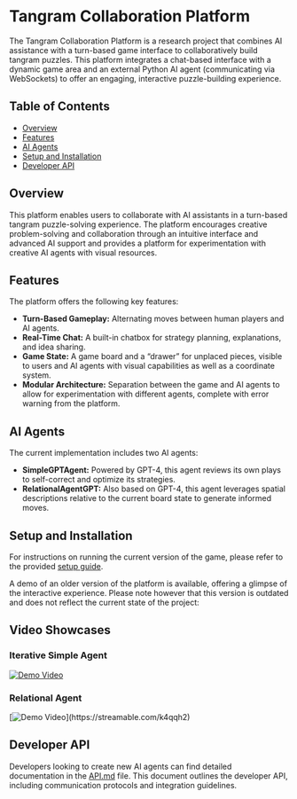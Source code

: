 # Tangram Collaboration Platform

The Tangram Collaboration Platform is a research project that combines AI assistance with a turn-based game interface to collaboratively build tangram puzzles. This platform integrates a chat-based interface with a dynamic game area and an external Python AI agent (communicating via WebSockets) to offer an engaging, interactive puzzle-building experience.

## Table of Contents

- [Overview](#overview)
- [Features](#features)
- [AI Agents](#ai-agents)
- [Setup and Installation](#setup-and-installation)
- [Developer API](#developer-api)

## Overview

This platform enables users to collaborate with AI assistants in a turn-based tangram puzzle-solving experience. The platform encourages creative problem-solving and collaboration through an intuitive interface and advanced AI support and provides a platform for experimentation with creative AI agents with visual resources.

## Features

The platform offers the following key features:

- **Turn-Based Gameplay:** Alternating moves between human players and AI agents.
- **Real-Time Chat:** A built-in chatbox for strategy planning, explanations, and idea sharing.
- **Game State:** A game board and a “drawer” for unplaced pieces, visible to users and AI agents with visual capabilities as well as a coordinate system.
- **Modular Architecture:** Separation between the game and AI agents to allow for experimentation with different agents, complete with error warning from the platform.

## AI Agents

The current implementation includes two AI agents:

- **SimpleGPTAgent:** Powered by GPT-4, this agent reviews its own plays to self-correct and optimize its strategies.
- **RelationalAgentGPT:** Also based on GPT-4, this agent leverages spatial descriptions relative to the current board state to generate informed moves.

## Setup and Installation

For instructions on running the current version of the game, please refer to the provided [setup guide](setup.md). 

A demo of an older version of the platform is available, offering a glimpse of the interactive experience. 
Please note however that this version is outdated and does not reflect the current state of the project:

## Video Showcases

### Iterative Simple Agent 
[![Demo Video](https://cdn-cf-east.streamable.com/image/qjdptl.jpg)](https://streamable.com/qjdptl)

### Relational Agent 
[![Demo Video](https://cdn-cf-east.streamable.com/image/k4qqh2.jpg?Expires=1742606064925&Key-Pair-Id=APKAIEYUVEN4EVB2OKEQ&Signature=bEe6~QFUrKJRmSKOC7NZ2qvINyuDQq8ECaN42Q4Uz1ks6aU6T1wprRyN7d5KVOlRC37dS9gwBTb8Fvb2aqLXk1Zuh9BbZv-dFwKOqQFtWKHME3qxy1RCEtZh8eYMaB4WekOU8RlihPCi6htf45UHeIKdB7~yBRoGiJDdzUbQOvh2uxoxNQcvJcgWyQPWrqz1c8Fm0FzroQbA2NAmVdsUyCp~hVZwUTrtNWdhMiKiNk6DwKc1ksBFLz6Y8JMKlvzvmGbsWEIzzydL5DVmO4xOl4TsJ054AzNCtVa5b7FPLgdFSEBIoC-4jG2SbDu9wDJ8nA8vGSiTgAXAoiABpV88tw__)](https://streamable.com/k4qqh2)

## Developer API

Developers looking to create new AI agents can find detailed documentation in the [API.md](API.md) file. This document outlines the developer API, including communication protocols and integration guidelines.
